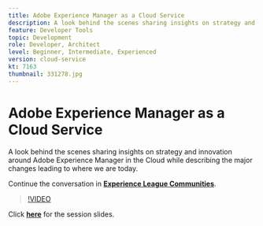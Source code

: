 ```yaml
---
title: Adobe Experience Manager as a Cloud Service
description: A look behind the scenes sharing insights on strategy and innovation around Adobe Experience Manager in the Cloud while describing the major changes leading to where we are today.
feature: Developer Tools
topic: Development
role: Developer, Architect
level: Beginner, Intermediate, Experienced
version: cloud-service
kt: 7163
thumbnail: 331278.jpg
---
```


# Adobe Experience Manager as a Cloud Service

A look behind the scenes sharing insights on strategy and innovation around Adobe Experience Manager in the Cloud while describing the major changes leading to where we are today.

Continue the conversation in **[Experience League Communities](http://adobe.ly/36Yd3v6)**.

>[!VIDEO](https://video.tv.adobe.com/v/331278/?quality=12&learn=on&hidetitle=true)

Click **[here](/help/events/assets/experience-manager-as-cloud-service.pdf)** for the session slides.
